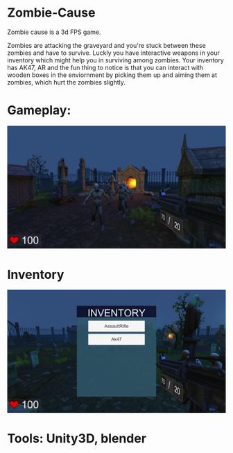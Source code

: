 # Zombie-Cause
Zombie cause is a 3d FPS game.

Zombies are attacking the graveyard and you're stuck between these zombies and have to survive. Luckly you have interactive weapons in your inventory which might help you in surviving among zombies. Your inventory has AK47, AR and the fun thing to notice is that you can interact with wooden boxes in the enviornment by picking them up and aiming them at zombies, which hurt the zombies slightly.

# Gameplay:

![Screenshot](Gameplay.png)

# Inventory

![Screenshot](inventory.png)

# Tools: Unity3D, blender  

